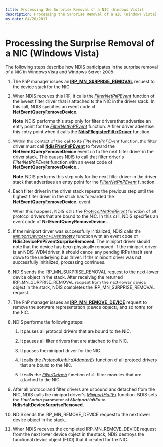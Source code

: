```yaml
---
title: Processing the Surprise Removal of a NIC (Windows Vista)
description: Processing the Surprise Removal of a NIC (Windows Vista)
ms.date: 04/20/2017
---
```


# Processing the Surprise Removal of a NIC (Windows Vista)





The following steps describe how NDIS participates in the surprise removal of a NIC in Windows Vista and Windows Server 2008:

1.  The PnP manager issues an [**IRP\_MN\_SURPRISE\_REMOVAL**](../kernel/irp-mn-surprise-removal.md) request to the device stack for the NIC.

2.  When NDIS receives this IRP, it calls the [*FilterNetPnPEvent*](/windows-hardware/drivers/ddi/ndis/nc-ndis-filter_net_pnp_event) function of the lowest filter driver that is attached to the NIC in the driver stack. In this call, NDIS specifies an event code of **NetEventQueryRemoveDevice**.

    **Note**  NDIS performs this step only for filter drivers that advertise an entry point for the [*FilterNetPnPEvent*](/windows-hardware/drivers/ddi/ndis/nc-ndis-filter_net_pnp_event) function. A filter driver advertise this entry point when it calls the [**NdisFRegisterFilterDriver**](/windows-hardware/drivers/ddi/ndis/nf-ndis-ndisfregisterfilterdriver) function.

     

3.  Within the context of the call to its [*FilterNetPnPEvent*](/windows-hardware/drivers/ddi/ndis/nc-ndis-filter_net_pnp_event) function, the filter driver must call [**NdisFNetPnPEvent**](/windows-hardware/drivers/ddi/ndis/nf-ndis-ndisfnetpnpevent) to forward the **NetEventQueryRemoveDevice** event up to the next filter driver in the driver stack. This causes NDIS to call that filter driver's *FilterNetPnPEvent* function with an event code of **NetEventQueryRemoveDevice.**.

    **Note**  NDIS performs this step only for the next filter driver in the driver stack that advertises an entry point for the [*FilterNetPnPEvent*](/windows-hardware/drivers/ddi/ndis/nc-ndis-filter_net_pnp_event) function.

     

4.  Each filter driver in the driver stack repeats the previous step until the highest filter driver in the stack has forwarded the **NetEventQueryRemoveDevice.** event.

    When this happens, NDIS calls the [*ProtocolNetPnPEvent*](/windows-hardware/drivers/ddi/ndis/nc-ndis-protocol_net_pnp_event) function of all protocol drivers that are bound to the NIC. In this call, NDIS specifies an event code of **NetEventQueryRemoveDevice.**.

5.  If the miniport driver was successfully initialized, NDIS calls the [*MiniportDevicePnPEventNotify*](/windows-hardware/drivers/ddi/ndis/nc-ndis-miniport_device_pnp_event_notify) function with an event code of **NdisDevicePnPEventSurpriseRemoved**. The miniport driver should note that the device has been physically removed. If the miniport driver is an NDIS-WDM driver, it should cancel any pending IRPs that it sent down to the underlying bus driver. If the miniport driver was not successfully initialized, processing continues.

6.  NDIS sends the IRP\_MN\_SURPRISE\_REMOVAL request to the next-lower device object in the stack. After receiving the returned IRP\_MN\_SURPRISE\_REMOVAL request from the next-lower device object in the stack, NDIS completes the IRP\_MN\_SURPRISE\_REMOVAL request.

7.  The PnP manager issues an [**IRP\_MN\_REMOVE\_DEVICE**](../kernel/irp-mn-remove-device.md) request to remove the software representation (device objects, and so forth) for the NIC.

8.  NDIS performs the following steps:

    1.  It pauses all protocol drivers that are bound to the NIC.

    2.  It pauses all filter drivers that are attached to the NIC.

    3.  It pauses the miniport driver for the NIC.

    4.  It calls the [*ProtocolUnbindAdapterEx*](/windows-hardware/drivers/ddi/ndis/nc-ndis-protocol_unbind_adapter_ex) function of all protocol drivers that are bound to the NIC.

    5.  It calls the [*FilterDetach*](/windows-hardware/drivers/ddi/ndis/nc-ndis-filter_detach) function of all filter modules that are attached to the NIC.

9.  After all protocol and filter drivers are unbound and detached from the NIC, NDIS calls the miniport driver's [*MiniportHaltEx*](/windows-hardware/drivers/ddi/ndis/nc-ndis-miniport_halt) function. NDIS sets the *HaltAction* parameter of *MiniportHaltEx* to **NdisHaltDeviceSurpriseRemoved**.

10. NDIS sends the IRP\_MN\_REMOVE\_DEVICE request to the next lower device object in the stack.

11. When NDIS receives the completed IRP\_MN\_REMOVE\_DEVICE request from the next lower device object in the stack, NDIS destroys the functional device object (FDO) that it created for the NIC.

 

